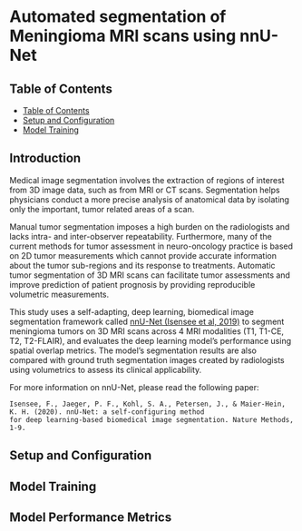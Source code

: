 # Automated segmentation of Meningioma MRI scans using nnU-Net

## Table of Contents
- [Table of Contents](#table-of-contents)
- [Setup and Configuration](#setup-and-configuration)
- [Model Training](#model-training)

## Introduction

Medical image segmentation involves the extraction of regions of interest from 3D image data, such as from MRI or CT scans. Segmentation helps physicians conduct a more precise analysis of anatomical data by isolating only the important, tumor related areas of a scan.

Manual tumor segmentation imposes a high burden on the radiologists and lacks intra- and inter-observer repeatability. Furthermore, many of the current methods for tumor assessment in neuro-oncology practice is based on 2D tumor measurements which cannot provide accurate information about the tumor sub-regions and its response to treatments. Automatic tumor segmentation of 3D MRI scans can facilitate tumor assessments and improve prediction of patient prognosis by providing reproducible volumetric measurements.

This study uses a self-adapting, deep learning, biomedical image segmentation framework called [nnU-Net (Isensee et al, 2019)](https://github.com/MIC-DKFZ/nnUNet) to segment meningioma tumors on 3D MRI scans across 4 MRI modalities (T1, T1-CE, T2, T2-FLAIR), and evaluates the deep learning model’s performance using spatial overlap metrics. The model’s segmentation results are also compared with ground truth segmentation images created by radiologists using volumetrics to assess its clinical applicability.

For more information on nnU-Net, please read the following paper:

	Isensee, F., Jaeger, P. F., Kohl, S. A., Petersen, J., & Maier-Hein, K. H. (2020). nnU-Net: a self-configuring method 
	for deep learning-based biomedical image segmentation. Nature Methods, 1-9.

## Setup and Configuration



## Model Training


## Model Performance Metrics